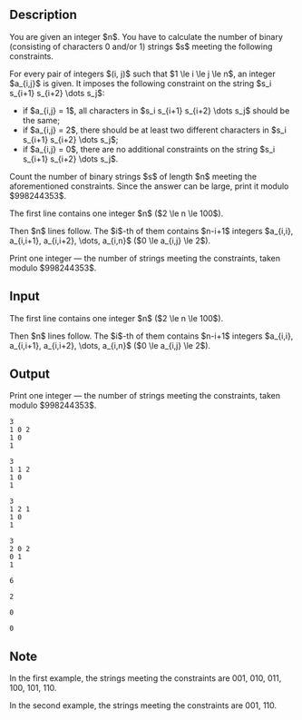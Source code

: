 ## Description

<div><p>You are given an integer $n$. You have to calculate the number of binary (consisting of characters <span class="tex-font-style-tt">0</span> and/or <span class="tex-font-style-tt">1</span>) strings $s$ meeting the following constraints.</p><p>For every pair of integers $(i, j)$ such that $1 \le i \le j \le n$, an integer $a_{i,j}$ is given. It imposes the following constraint on the string $s_i s_{i+1} s_{i+2} \dots s_j$:</p><ul> <li> if $a_{i,j} = 1$, all characters in $s_i s_{i+1} s_{i+2} \dots s_j$ should be the same; </li><li> if $a_{i,j} = 2$, there should be at least two different characters in $s_i s_{i+1} s_{i+2} \dots s_j$; </li><li> if $a_{i,j} = 0$, there are no additional constraints on the string $s_i s_{i+1} s_{i+2} \dots s_j$. </li></ul><p>Count the number of binary strings $s$ of length $n$ meeting the aforementioned constraints. Since the answer can be large, print it modulo $998244353$.</p></div><div class="input-specification"><p>The first line contains one integer $n$ ($2 \le n \le 100$).</p><p>Then $n$ lines follow. The $i$-th of them contains $n-i+1$ integers $a_{i,i}, a_{i,i+1}, a_{i,i+2}, \dots, a_{i,n}$ ($0 \le a_{i,j} \le 2$).</p></div><div class="output-specification"><p>Print one integer — the number of strings meeting the constraints, taken modulo $998244353$.</p></div>

## Input

<p>The first line contains one integer $n$ ($2 \le n \le 100$).</p><p>Then $n$ lines follow. The $i$-th of them contains $n-i+1$ integers $a_{i,i}, a_{i,i+1}, a_{i,i+2}, \dots, a_{i,n}$ ($0 \le a_{i,j} \le 2$).</p>

## Output

<p>Print one integer — the number of strings meeting the constraints, taken modulo $998244353$.</p>





```input1
3
1 0 2
1 0
1
```




```input2
3
1 1 2
1 0
1
```




```input3
3
1 2 1
1 0
1
```




```input4
3
2 0 2
0 1
1
```




```output1
6
```




```output2
2
```




```output3
0
```




```output4
0
```



## Note

<p>In the first example, the strings meeting the constraints are <span class="tex-font-style-tt">001</span>, <span class="tex-font-style-tt">010</span>, <span class="tex-font-style-tt">011</span>, <span class="tex-font-style-tt">100</span>, <span class="tex-font-style-tt">101</span>, <span class="tex-font-style-tt">110</span>.</p><p>In the second example, the strings meeting the constraints are <span class="tex-font-style-tt">001</span>, <span class="tex-font-style-tt">110</span>.</p>
